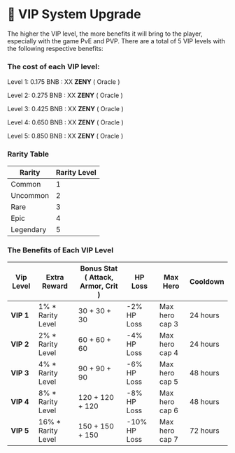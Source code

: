 # 🔱 VIP System Upgrade

The higher the VIP level, the more benefits it will bring to the player, especially with the game PvE and PVP. There are a total of 5 VIP levels with the following respective benefits:

### The cost of each VIP level:&#x20;

Level 1: 0.175 BNB : XX **ZENY** ( Oracle )

Level 2: 0.275 BNB : XX **ZENY** ( Oracle )

Level 3: 0.425 BNB : XX **ZENY** ( Oracle )

Level 4: 0.650 BNB : XX **ZENY** ( Oracle )

Level 5: 0.850 BNB : XX **ZENY** ( Oracle )

### Rarity Table

| Rarity    | Rarity Level |
| --------- | ------------ |
| Common    | 1            |
| Uncommon  | 2            |
| Rare      | 3            |
| Epic      | 4            |
| Legendary | 5            |

### The Benefits of Each VIP Level

| Vip Level | Extra Reward        | Bonus Stat ( Attack, Armor, Crit ) | HP Loss      | Max Hero       | Cooldown |
| --------- | ------------------- | ---------------------------------- | ------------ | -------------- | -------- |
| **VIP 1** | 1% \* Rarity Level  | 30 + 30 + 30                       | -2% HP Loss  | Max hero cap 3 | 24 hours |
| **VIP 2** | 2% \* Rarity Level  | 60 + 60 + 60                       | -4% HP Loss  | Max hero cap 4 | 24 hours |
| **VIP 3** | 4% \* Rarity Level  | 90 + 90 + 90                       | -6% HP Loss  | Max hero cap 5 | 48 hours |
| **VIP 4** | 8% \* Rarity Level  | 120 + 120 + 120                    | -8% HP Loss  | Max hero cap 6 | 48 hours |
| **VIP 5** | 16% \* Rarity Level | 150 + 150 + 150                    | -10% HP Loss | Max hero cap 7 | 72 hours |
